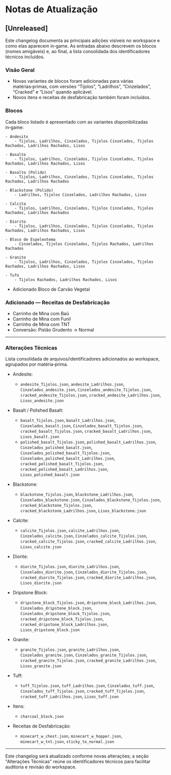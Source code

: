 # Notas de Atualização

## [Unreleased]

Este changelog documenta as principais adições visíveis no workspace e como elas aparecem in‑game. As entradas abaixo descrevem os blocos (nomes amigáveis) e, ao final, a lista consolidada dos identificadores técnicos incluídos.

### Visão Geral
- Novas variantes de blocos foram adicionadas para várias matérias‑primas, com versões “Tijolos”, “Ladrilhos”, “Cinzelados”, “Cracked” e “Lisos” quando aplicável.
- Novos itens e receitas de desfabricação também foram incluídos.

### Blocos
Cada bloco listado é apresentado com as variantes disponibilizadas in‑game:

    - Andesito
        - Tijolos, Ladrilhos, Cinzelados, Tijolos Cinzelados, Tijolos Rachados, Ladrilhos Rachados, Lisos

    - Basalto
        - Tijolos, Ladrilhos, Cinzelados, Tijolos Cinzelados, Tijolos Rachados, Ladrilhos Rachados, Lisos

    - Basalto (Polido)
        - Tijolos, Ladrilhos, Cinzelados, Tijolos Cinzelados, Tijolos Rachados, Ladrilhos Rachados

    - Blackstone (Polido)
        - Ladrilhos, Tijolos Cinzelados, Ladrilhos Rachados, Lisos

    - Calcita
        - Tijolos, Ladrilhos, Cinzelados, Tijolos Cinzelados, Tijolos Rachados, Ladrilhos Rachados

    - Diorito
        - Tijolos, Ladrilhos, Cinzelados, Tijolos Cinzelados, Tijolos Rachados, Ladrilhos Rachados, Lisos
    
    - Bloco de Espeleotema
        - Cinzelados, Tijolos Cinzelados, Tijolos Rachados, Ladrilhos Rachados

    - Granito
        - Tijolos, Ladrilhos, Cinzelados, Tijolos Cinzelados, Tijolos Rachados, Ladrilhos Rachados, Lisos

    - Tufo
        - Tijolos Rachados, Ladrilhos Rachados, Lisos

- Adicionado Bloco de Carvão Vegetal

### Adicionado — Receitas de Desfabricação
- Carrinho de Mina com Baú
- Carrinho de Mina com Funil
- Carrinho de Mina com TNT
- Conversão: Pistão Grudento → Normal

---

### Alterações Técnicas
Lista consolidada de arquivos/identificadores adicionados ao workspace, agrupados por matéria‑prima.

- Andesite:
    - `andesite_Tijolos.json`, `andesite_Ladrilhos.json`, `Cinzelados_andesite.json`, `Cinzelados_andesite_Tijolos.json`, `cracked_andesite_Tijolos.json`, `cracked_andesite_Ladrilhos.json`, `Lisos_andesite.json`

- Basalt / Polished Basalt:
    - `basalt_Tijolos.json`, `basalt_Ladrilhos.json`, `Cinzelados_basalt.json`, `Cinzelados_basalt_Tijolos.json`, `cracked_basalt_Tijolos.json`, `cracked_basalt_Ladrilhos.json`, `Lisos_basalt.json`
    - `polished_basalt_Tijolos.json`, `polished_basalt_Ladrilhos.json`, `Cinzelados_polished_basalt.json`, `Cinzelados_polished_basalt_Tijolos.json`, `Cinzelados_polished_basalt_Ladrilhos.json`, `cracked_polished_basalt_Tijolos.json`, `cracked_polished_basalt_Ladrilhos.json`, `Lisos_polished_basalt.json`

- Blackstone:
    - `blackstone_Tijolos.json`, `blackstone_Ladrilhos.json`, `Cinzelados_blackstone.json`, `Cinzelados_blackstone_Tijolos.json`, `cracked_blackstone_Tijolos.json`, `cracked_blackstone_Ladrilhos.json`, `Lisos_blackstone.json`

- Calcite:
    - `calcite_Tijolos.json`, `calcite_Ladrilhos.json`, `Cinzelados_calcite.json`, `Cinzelados_calcite_Tijolos.json`, `cracked_calcite_Tijolos.json`, `cracked_calcite_Ladrilhos.json`, `Lisos_calcite.json`

- Diorite:
    - `diorite_Tijolos.json`, `diorite_Ladrilhos.json`, `Cinzelados_diorite.json`, `Cinzelados_diorite_Tijolos.json`, `cracked_diorite_Tijolos.json`, `cracked_diorite_Ladrilhos.json`, `Lisos_diorite.json`

- Dripstone Block:
    - `dripstone_block_Tijolos.json`, `dripstone_block_Ladrilhos.json`, `Cinzelados_dripstone_block.json`, `Cinzelados_dripstone_block_Tijolos.json`, `cracked_dripstone_block_Tijolos.json`, `cracked_dripstone_block_Ladrilhos.json`, `Lisos_dripstone_block.json`

- Granite:
    - `granite_Tijolos.json`, `granite_Ladrilhos.json`, `Cinzelados_granite.json`, `Cinzelados_granite_Tijolos.json`, `cracked_granite_Tijolos.json`, `cracked_granite_Ladrilhos.json`, `Lisos_granite.json`

- Tuff:
    - `tuff_Tijolos.json`, `tuff_Ladrilhos.json`, `Cinzelados_tuff.json`, `Cinzelados_tuff_Tijolos.json`, `cracked_tuff_Tijolos.json`, `cracked_tuff_Ladrilhos.json`, `Lisos_tuff.json`

- Itens:
    - `charcoal_block.json`

- Receitas de Desfabricação:
    - `minecart_w_chest.json`, `minecart_w_hopper.json`, `minecart_w_tnt.json`, `sticky_to_normal.json`

---

Este changelog será atualizado conforme novas alterações; a seção "Alterações Técnicas" reúne os identificadores técnicos para facilitar auditoria e revisão do workspace.
